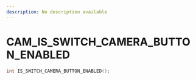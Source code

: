 ```yaml
---
description: No description available 
---
```


# CAM\_IS_SWITCH_CAMERA_BUTTON_ENABLED

```cpp
int IS_SWITCH_CAMERA_BUTTON_ENABLED();
```